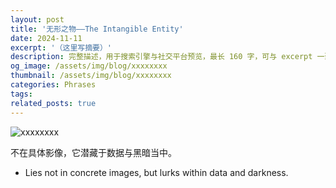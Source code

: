 ```yaml
---
layout: post
title: '无形之物——The Intangible Entity'
date: 2024-11-11
excerpt: '（这里写摘要）'
description: 完整描述，用于搜索引擎与社交平台预览，最长 160 字，可与 excerpt 一致
og_image: /assets/img/blog/xxxxxxxx
thumbnail: /assets/img/blog/xxxxxxxx
categories: Phrases
tags: 
related_posts: true
---
```


<img src="/assets/img/blog/xxxxxxxx" alt="xxxxxxxx">

不在具体影像，它潜藏于数据与黑暗当中。

- Lies not in concrete images, but lurks within data and darkness.